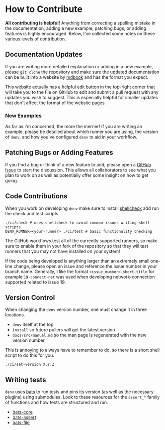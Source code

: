 # How to Contribute

**All contributing is helpful!**
Anything from correcting a spelling mistake in the documentation,
adding a new example, patching bugs, or adding features
is highly encouraged. 
Below, I've collected some notes on these
various levels of contribution.

## Documentation Updates
If you are writing more detailed explanation or adding in a new
example, please `git clone` the repository and make sure the updated
documentation can be built into a website by 
[mdbook](https://rust-lang.github.io/mdBook/guide/installation.html) 
and has the format you expect. 

This website actually has a helpful edit button in the top-right
corner that will take you to the file on GitHub to edit and submit a pull
request with any updates you wish to suggest. This is especially helpful
for smaller updates that don't affect the format of the website pages.

### New Examples
As far as I'm concerned, the more the merrier! If you are writing an example,
please be detailed about which runner you are using, the version of `denv`,
and how you've configured `denv` to aid in your workflow.

## Patching Bugs or Adding Features
If you find a bug or think of a new feature to add, please open a
[GitHub Issue](https://github.com/tomeichlersmith/denv/issues/new)
to start the discussion. This allows all collaborators to see what you plan
to work on as well as potentially offer some insight on how to get going.

## Code Contributions
When you work on developing `denv` make sure to install 
[shellcheck](https://github.com/koalaman/shellcheck)
add run the check and test scripts.
```
./ci/check # uses shellcheck to avoid common issues writing shell scripts
DENV_RUNNER=<your-runner> ./ci/test # basic functionality checking
```
The GitHub workflows test all of the currently supported runners,
so make sure to enable them in your fork of the repository so that
they will test runners that you may not have installed on your system!

If the code being developed is anything larger than an extremely small one-line change,
please open an issue and reference the issue number in your branch name. Generally,
I like the format `<issue_number>-short-title` for example `19-connect-net` was used
when developing network-connection supported related to issue 19.

## Version Control
When changing the `denv` version number, one must change it in three locations.
- `denv` itself at the top
- `install` so future pullers will get the latest version
- `docs/src/manual.md` so the man page is regenerated with the new version number

This is annoying to always have to remember to do, so there is a short shell
script to do this for you.
```
./ci/set-version X.Y.Z
```

## Writing tests
`denv` uses [bats](ttps://bats-core.readthedocs.io/en/stable/) to run tests
and pins its version (as well as the necessary plugins) using submodules.
Look to these resources for the `assert_*` family of functions and how
tests are structured and run.
- [bats-core](https://bats-core.readthedocs.io/en/stable/)
- [bats-assert](https://github.com/bats-core/bats-assert#usage)
- [bats-file](https://github.com/bats-core/bats-file#index-of-all-functions)

